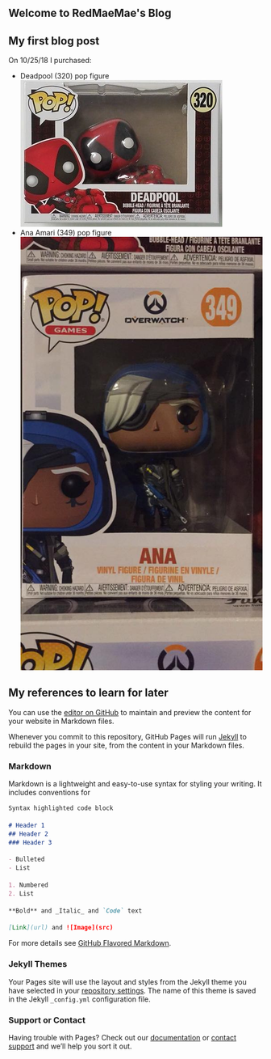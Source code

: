 ## Welcome to RedMaeMae's Blog

## My first blog post

On 10/25/18 I purchased:
- Deadpool (320) pop figure  
![Deadpool](https://raw.githubusercontent.com/RedMaeMae/RedMaeMae.github.io/master/images/deadpool.jpg "Deadpool")
- Ana Amari (349) pop figure  
![Ana](https://raw.githubusercontent.com/RedMaeMae/RedMaeMae.github.io/master/images/ana.jpg "Ana")

## My references to learn for later

You can use the [editor on GitHub](https://github.com/RedMaeMae/RedMaeMae.github.io/edit/master/README.md) to maintain and preview the content for your website in Markdown files.

Whenever you commit to this repository, GitHub Pages will run [Jekyll](https://jekyllrb.com/) to rebuild the pages in your site, from the content in your Markdown files.

### Markdown

Markdown is a lightweight and easy-to-use syntax for styling your writing. It includes conventions for

```markdown
Syntax highlighted code block

# Header 1
## Header 2
### Header 3

- Bulleted
- List

1. Numbered
2. List

**Bold** and _Italic_ and `Code` text

[Link](url) and ![Image](src)
```

For more details see [GitHub Flavored Markdown](https://guides.github.com/features/mastering-markdown/).

### Jekyll Themes

Your Pages site will use the layout and styles from the Jekyll theme you have selected in your [repository settings](https://github.com/RedMaeMae/RedMaeMae.github.io/settings). The name of this theme is saved in the Jekyll `_config.yml` configuration file.

### Support or Contact

Having trouble with Pages? Check out our [documentation](https://help.github.com/categories/github-pages-basics/) or [contact support](https://github.com/contact) and we’ll help you sort it out.
